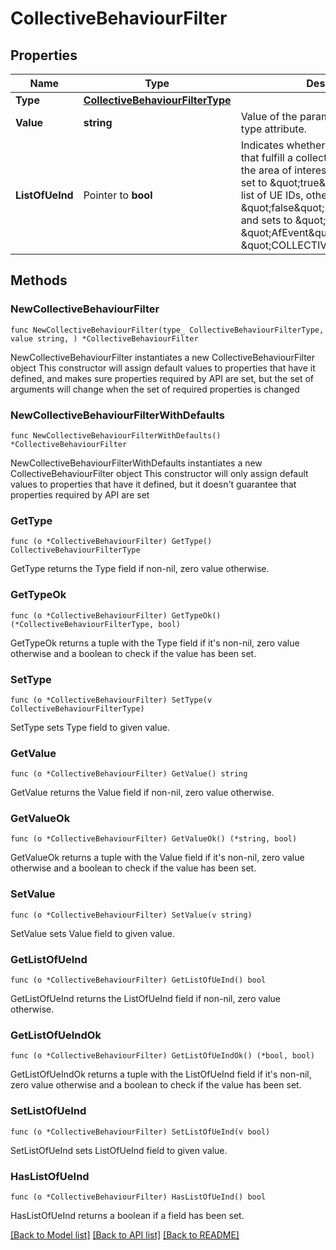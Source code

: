 # CollectiveBehaviourFilter

## Properties

Name | Type | Description | Notes
------------ | ------------- | ------------- | -------------
**Type** | [**CollectiveBehaviourFilterType**](CollectiveBehaviourFilterType.md) |  | 
**Value** | **string** | Value of the parameter type as in the type attribute. | 
**ListOfUeInd** | Pointer to **bool** | Indicates whether request list of UE IDs that fulfill a collective behaviour within the area of interest. This attribute shall set to \&quot;true\&quot; if request the list of UE IDs, otherwise, set to \&quot;false\&quot;. May only be present and sets to \&quot;true\&quot; if \&quot;AfEvent\&quot; sets to \&quot;COLLECTIVE_BEHAVIOUR\&quot;.  | [optional] 

## Methods

### NewCollectiveBehaviourFilter

`func NewCollectiveBehaviourFilter(type_ CollectiveBehaviourFilterType, value string, ) *CollectiveBehaviourFilter`

NewCollectiveBehaviourFilter instantiates a new CollectiveBehaviourFilter object
This constructor will assign default values to properties that have it defined,
and makes sure properties required by API are set, but the set of arguments
will change when the set of required properties is changed

### NewCollectiveBehaviourFilterWithDefaults

`func NewCollectiveBehaviourFilterWithDefaults() *CollectiveBehaviourFilter`

NewCollectiveBehaviourFilterWithDefaults instantiates a new CollectiveBehaviourFilter object
This constructor will only assign default values to properties that have it defined,
but it doesn't guarantee that properties required by API are set

### GetType

`func (o *CollectiveBehaviourFilter) GetType() CollectiveBehaviourFilterType`

GetType returns the Type field if non-nil, zero value otherwise.

### GetTypeOk

`func (o *CollectiveBehaviourFilter) GetTypeOk() (*CollectiveBehaviourFilterType, bool)`

GetTypeOk returns a tuple with the Type field if it's non-nil, zero value otherwise
and a boolean to check if the value has been set.

### SetType

`func (o *CollectiveBehaviourFilter) SetType(v CollectiveBehaviourFilterType)`

SetType sets Type field to given value.


### GetValue

`func (o *CollectiveBehaviourFilter) GetValue() string`

GetValue returns the Value field if non-nil, zero value otherwise.

### GetValueOk

`func (o *CollectiveBehaviourFilter) GetValueOk() (*string, bool)`

GetValueOk returns a tuple with the Value field if it's non-nil, zero value otherwise
and a boolean to check if the value has been set.

### SetValue

`func (o *CollectiveBehaviourFilter) SetValue(v string)`

SetValue sets Value field to given value.


### GetListOfUeInd

`func (o *CollectiveBehaviourFilter) GetListOfUeInd() bool`

GetListOfUeInd returns the ListOfUeInd field if non-nil, zero value otherwise.

### GetListOfUeIndOk

`func (o *CollectiveBehaviourFilter) GetListOfUeIndOk() (*bool, bool)`

GetListOfUeIndOk returns a tuple with the ListOfUeInd field if it's non-nil, zero value otherwise
and a boolean to check if the value has been set.

### SetListOfUeInd

`func (o *CollectiveBehaviourFilter) SetListOfUeInd(v bool)`

SetListOfUeInd sets ListOfUeInd field to given value.

### HasListOfUeInd

`func (o *CollectiveBehaviourFilter) HasListOfUeInd() bool`

HasListOfUeInd returns a boolean if a field has been set.


[[Back to Model list]](../README.md#documentation-for-models) [[Back to API list]](../README.md#documentation-for-api-endpoints) [[Back to README]](../README.md)


